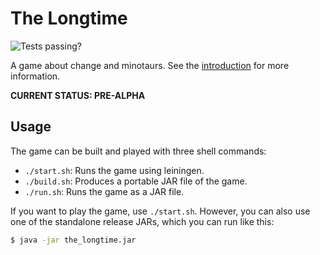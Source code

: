 # The Longtime

![Tests passing?](https://github.com/github/docs/actions/workflows/tests.yml/badge.svg)

A game about change and minotaurs. See the [introduction](./doc/intro.md) for more information.

**CURRENT STATUS: PRE-ALPHA**

## Usage

The game can be built and played with three shell commands:

- `./start.sh`: Runs the game using leiningen.
- `./build.sh`: Produces a portable JAR file of the game.
- `./run.sh`: Runs the game as a JAR file.

If you want to play the game, use `./start.sh`. However, you can also use one of the standalone release JARs, which you can run like this:

```sh
$ java -jar the_longtime.jar
```
